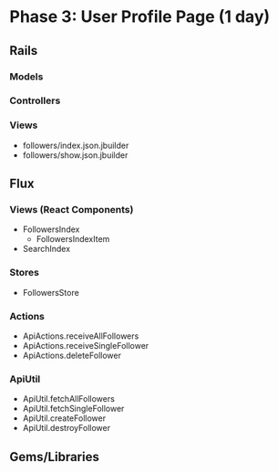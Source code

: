 # Phase 3: User Profile Page (1 day)

## Rails
### Models


### Controllers


### Views
* followers/index.json.jbuilder
* followers/show.json.jbuilder

## Flux
### Views (React Components)
* FollowersIndex
  - FollowersIndexItem
* SearchIndex

### Stores
* FollowersStore

### Actions
* ApiActions.receiveAllFollowers
* ApiActions.receiveSingleFollower
* ApiActions.deleteFollower

### ApiUtil
* ApiUtil.fetchAllFollowers
* ApiUtil.fetchSingleFollower
* ApiUtil.createFollower
* ApiUtil.destroyFollower

## Gems/Libraries
